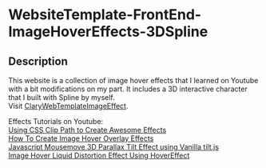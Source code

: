 # WebsiteTemplate-FrontEnd-ImageHoverEffects-3DSpline

## Description
This website is a collection of image hover effects that I learned on Youtube with a bit modifications on my part. It includes a 3D interactive character that I built with Spline by myself.<br />
Visit [ClaryWebTemplateImageEffect](https://claryng.github.io/WebsiteTemplate-FrontEnd-ImageHoverEffects-3DSpline/).<br />

Effects Tutorials on Youtube:<br />
[Using CSS Clip Path to Create Awesome Effects](https://youtu.be/yKYmbsrZoag)<br />
[How To Create Image Hover Overlay Effects](https://youtu.be/ltxxNidblts)<br />
[Javascript Mousemove 3D Parallax Tilt Effect using Vanilla tilt.js](https://youtu.be/DvjiTCHC-uY)<br />
[Image Hover Liquid Distortion Effect Using HoverEffect](https://youtu.be/IhnNPCc8S74)<br />


